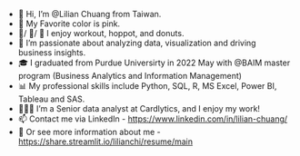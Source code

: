 - 👋 Hi, I’m @Lilian Chuang from Taiwan.
- 🩷 My Favorite color is pink.
- 💪/ 🥣/ 🍩 I enjoy workout, hoppot, and donuts.
- 👀 I’m passionate about analyzing data, visualization and driving business insights.
- 🎓 I graduated from Purdue Universirty in 2022 May with @BAIM master program (Business Analytics and Information Management)
- 📊 My professional skills include Python, SQL, R, MS Excel, Power BI, Tableau and SAS.
- 👩🏻‍💻 I’m a Senior data analyst at Cardlytics, and I enjoy my work!
- 📫 Contact me via LinkedIn - https://www.linkedin.com/in/lilian-chuang/
- 🔖 Or see more information about me - https://share.streamlit.io/lilianchi/resume/main

<!---
lilianchi/lilianchi is a ✨ special ✨ repository because its `README.md` (this file) appears on your GitHub profile.
You can click the Preview link to take a look at your changes.
--->

